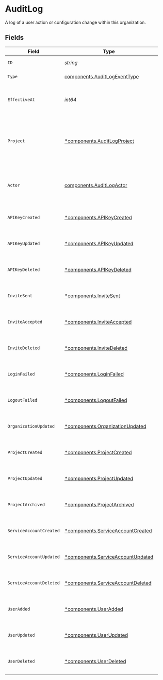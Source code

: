# AuditLog

A log of a user action or configuration change within this organization.


## Fields

| Field                                                                                 | Type                                                                                  | Required                                                                              | Description                                                                           |
| ------------------------------------------------------------------------------------- | ------------------------------------------------------------------------------------- | ------------------------------------------------------------------------------------- | ------------------------------------------------------------------------------------- |
| `ID`                                                                                  | *string*                                                                              | :heavy_check_mark:                                                                    | The ID of this log.                                                                   |
| `Type`                                                                                | [components.AuditLogEventType](../../models/components/auditlogeventtype.md)          | :heavy_check_mark:                                                                    | The event type.                                                                       |
| `EffectiveAt`                                                                         | *int64*                                                                               | :heavy_check_mark:                                                                    | The Unix timestamp (in seconds) of the event.                                         |
| `Project`                                                                             | [*components.AuditLogProject](../../models/components/auditlogproject.md)             | :heavy_minus_sign:                                                                    | The project that the action was scoped to. Absent for actions not scoped to projects. |
| `Actor`                                                                               | [components.AuditLogActor](../../models/components/auditlogactor.md)                  | :heavy_check_mark:                                                                    | The actor who performed the audit logged action.                                      |
| `APIKeyCreated`                                                                       | [*components.APIKeyCreated](../../models/components/apikeycreated.md)                 | :heavy_minus_sign:                                                                    | The details for events with this `type`.                                              |
| `APIKeyUpdated`                                                                       | [*components.APIKeyUpdated](../../models/components/apikeyupdated.md)                 | :heavy_minus_sign:                                                                    | The details for events with this `type`.                                              |
| `APIKeyDeleted`                                                                       | [*components.APIKeyDeleted](../../models/components/apikeydeleted.md)                 | :heavy_minus_sign:                                                                    | The details for events with this `type`.                                              |
| `InviteSent`                                                                          | [*components.InviteSent](../../models/components/invitesent.md)                       | :heavy_minus_sign:                                                                    | The details for events with this `type`.                                              |
| `InviteAccepted`                                                                      | [*components.InviteAccepted](../../models/components/inviteaccepted.md)               | :heavy_minus_sign:                                                                    | The details for events with this `type`.                                              |
| `InviteDeleted`                                                                       | [*components.InviteDeleted](../../models/components/invitedeleted.md)                 | :heavy_minus_sign:                                                                    | The details for events with this `type`.                                              |
| `LoginFailed`                                                                         | [*components.LoginFailed](../../models/components/loginfailed.md)                     | :heavy_minus_sign:                                                                    | The details for events with this `type`.                                              |
| `LogoutFailed`                                                                        | [*components.LogoutFailed](../../models/components/logoutfailed.md)                   | :heavy_minus_sign:                                                                    | The details for events with this `type`.                                              |
| `OrganizationUpdated`                                                                 | [*components.OrganizationUpdated](../../models/components/organizationupdated.md)     | :heavy_minus_sign:                                                                    | The details for events with this `type`.                                              |
| `ProjectCreated`                                                                      | [*components.ProjectCreated](../../models/components/projectcreated.md)               | :heavy_minus_sign:                                                                    | The details for events with this `type`.                                              |
| `ProjectUpdated`                                                                      | [*components.ProjectUpdated](../../models/components/projectupdated.md)               | :heavy_minus_sign:                                                                    | The details for events with this `type`.                                              |
| `ProjectArchived`                                                                     | [*components.ProjectArchived](../../models/components/projectarchived.md)             | :heavy_minus_sign:                                                                    | The details for events with this `type`.                                              |
| `ServiceAccountCreated`                                                               | [*components.ServiceAccountCreated](../../models/components/serviceaccountcreated.md) | :heavy_minus_sign:                                                                    | The details for events with this `type`.                                              |
| `ServiceAccountUpdated`                                                               | [*components.ServiceAccountUpdated](../../models/components/serviceaccountupdated.md) | :heavy_minus_sign:                                                                    | The details for events with this `type`.                                              |
| `ServiceAccountDeleted`                                                               | [*components.ServiceAccountDeleted](../../models/components/serviceaccountdeleted.md) | :heavy_minus_sign:                                                                    | The details for events with this `type`.                                              |
| `UserAdded`                                                                           | [*components.UserAdded](../../models/components/useradded.md)                         | :heavy_minus_sign:                                                                    | The details for events with this `type`.                                              |
| `UserUpdated`                                                                         | [*components.UserUpdated](../../models/components/userupdated.md)                     | :heavy_minus_sign:                                                                    | The details for events with this `type`.                                              |
| `UserDeleted`                                                                         | [*components.UserDeleted](../../models/components/userdeleted.md)                     | :heavy_minus_sign:                                                                    | The details for events with this `type`.                                              |